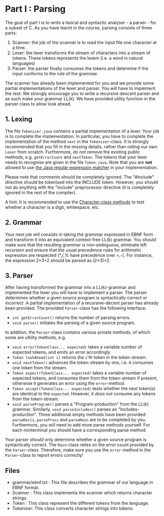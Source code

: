 # Part I : Parsing
The goal of part I is to write a lexical and syntactic analyser - a parser - for a subset of C.
As you have learnt in the course, parsing consists of three parts:

1. Scanner: the job of the scanner is to read the input file one character at a time.
2. Lexer: the lexer transforms the stream of characters into a stream of tokens. These tokens represents the lexem (i.e. a word in natural languages)
3. Parser: the parser finally consumes the tokens and determine if the input conforms to the rule of the grammar.

The scanner has already been implemented for you and we provide some partial implementations of the lexer and parser.
You will have to implement the rest.
We strongly encourage you to write a recursive descent parser and as such make your grammar LL(k).
We have provided utility function in the parser class to allow look ahead.


## 1. Lexing
The file `Tokeniser.java` contains a partial implementation of a lexer. Your job is to complete the implementation.
In particular, you have to complete the implementation of the method `next` in the `Tokeniser`-class. It is strongly recommended that you fill in the missing details, rather than rolling our own `Lexer` from scratch. Furthermore, do not remove the existing public methods, e.g. `getErrorCount` and `nextToken`. The tokens that your lexer needs to recognise are given in the file `Token.java`. Note that you are **not** allowed to use [the Java regular expression matcher](https://docs.oracle.com/javase/7/docs/api/java/util/regex/Matcher.html) in your implementation.

Please note that comments should be completely ignored. The "#include" directive should be tokenised into the INCLUDE token. However, you should not do anything with the "include" preprocessor directive (it is completely ignored in the rest of the compiler).

A hint: It is recommended to use the [Character-class methods](https://docs.oracle.com/javase/7/docs/api/java/lang/Character.html) to test whether a character is a digit, whitespace, etc.

## 2. Grammar
Your next job will consists in taking the grammar expressed in EBNF form and transform it into an equivalent context-free LL(k) grammar.
You should make sure that the resulting grammar is non-ambiguous, eliminate left recursion and ensure that the usual precedence rules for arithmetic expression are respected (\*,/,% have precedence over +,-).
For instance, the expression 2\*3+2 should be parsed as (2\*3)+2.


## 3. Parser
After having transformed the grammar into a LL(k)-grammar and implemented the lexer you will have to implement a parser. The parser determines whether a given source program is syntactically correct or incorrect. A partial implementation of a recursive-decent parser has already been provided. The provided `Parser`-class has the following interface:

* `int getErrorCount()` returns the number of parsing errors.
* `void parse()` initiates the parsing of a given source program.

In addition, the `Parser`-class contains various private methods, of which some are ultility methods, e.g.

* `void error(TokenClass... expected)` takes a variable number of expected tokens, and emits an error accordingly.
* `Token lookAhead(int i)` returns the `i`'th token in the token-stream.
* `void nextToken()` advances the token-stream by one, i.e. it consumes one token from the stream.
* `Token expect(TokenClass... expected)` takes a variable number of expected tokens, and consumes them from the token-stream if present, otherwise it generates an error using the `error`-method.
* `Token accept(TokenClass... expected)` tests whether the next token(s) are identical to the `expected`. However, it *does not* consume any tokens from the token-stream.
* `void parseProgram()` parses a "Program-production" from the LL(k) grammar. Similarly, `void parseIncludes()` parses an "Includes-production". Three additional empty methods have been provided: `parseDecls`, `parseProcs` and `parseMain` are to be completed by you. Furthermore, you will need to add more parse methods yourself. For each nonterminal you should have a corresponding parse method.

Your parser *should* only determine whether a given source program is syntactically correct. The `Main`-class relies on the error count provided by the `Parser`-class. Therefore, make sure you use the `error`-method in the `Parser`-class to report errors correctly!

## Files
* grammar/ebnf.txt : This file describes the grammar of our language in EBNF format.
* Scanner : This class implements the scanner which returns character strings.
* Token : This class represent the different tokens from the language.
* Tokeniser: This class converts character strings into tokens.
